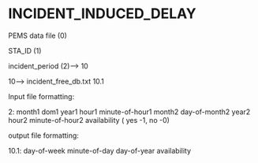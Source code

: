 # INCIDENT_INDUCED_DELAY

PEMS data file (0)

STA_ID (1)

incident_period (2)--> 10

10--> incident_free_db.txt 10.1

Input file formatting:

2: month1 dom1 year1 hour1 minute-of-hour1 month2 day-of-month2 year2 hour2 minute-of-hour2 availability ( yes -1, no -0)

output file formatting:

10.1: day-of-week minute-of-day day-of-year availability

